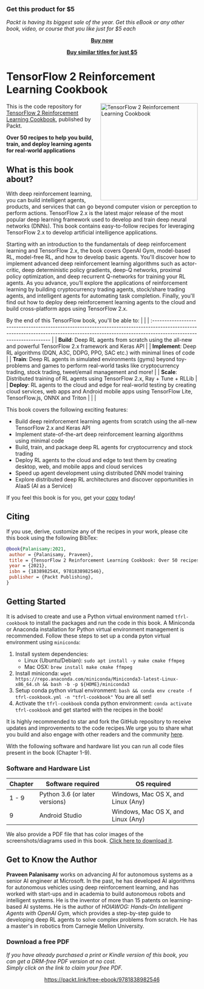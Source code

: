 
### Get this product for $5

<i>Packt is having its biggest sale of the year. Get this eBook or any other book, video, or course that you like just for $5 each</i>


<b><p align='center'>[Buy now](https://packt.link/9781838982546)</p></b>


<b><p align='center'>[Buy similar titles for just $5](https://subscription.packtpub.com/search)</p></b>


# TensorFlow 2 Reinforcement Learning Cookbook

<a href="https://www.packtpub.com/product/tensorflow-2-reinforcement-learning-cookbook/9781838982546?utm_source=github&utm_medium=repository&utm_campaign=9781838982546"><img src="https://static.packt-cdn.com/products/9781838982546/cover/smaller" alt="TensorFlow 2 Reinforcement Learning Cookbook" height="256px" align="right"></a>

This is the code repository for [TensorFlow 2 Reinforcement Learning Cookbook](https://www.packtpub.com/product/tensorflow-2-reinforcement-learning-cookbook/9781838982546?utm_source=github&utm_medium=repository&utm_campaign=9781838982546), published by Packt.

**Over 50 recipes to help you build, train, and deploy learning agents for real-world applications**

## What is this book about?

With deep reinforcement learning, you can build intelligent agents, products, and services that can go beyond computer vision or perception to perform actions. TensorFlow 2.x is the latest major release of the most popular deep learning framework used to develop and train deep neural networks (DNNs). This book contains easy-to-follow recipes for leveraging TensorFlow 2.x to develop artificial intelligence applications.

Starting with an introduction to the fundamentals of deep reinforcement learning and TensorFlow 2.x, the book covers OpenAI Gym, model-based RL, model-free RL, and how to develop basic agents. You'll discover how to implement advanced deep reinforcement learning algorithms such as actor-critic, deep deterministic policy gradients, deep-Q networks, proximal policy optimization, and deep recurrent Q-networks for training your RL agents. As you advance, you’ll explore the applications of reinforcement learning by building cryptocurrency trading agents, stock/share trading agents, and intelligent agents for automating task completion. Finally, you'll find out how to deploy deep reinforcement learning agents to the cloud and build cross-platform apps using TensorFlow 2.x.

By the end of this TensorFlow book, you'll be able to:
| |
| :------------------------------------------------------------------------------------------------------------------------------------------------------------------------------------------------ |
| **Build**: Deep RL agents from scratch using the all-new and powerful TensorFlow 2.x framework and Keras API |
| **Implement**: Deep RL algorithms (DQN, A3C, DDPG, PPO, SAC etc.) with minimal lines of code |
| **Train**: Deep RL agents in simulated environments (gyms) beyond toy-problems and games to perform real-world tasks like cryptocurrency trading, stock trading, tweet/email management and more! |
| **Scale**: Distributed training of RL agents using TensorFlow 2.x, Ray + Tune + RLLib |
| **Deploy**: RL agents to the cloud and edge for real-world testing by creating cloud services, web apps and Android mobile apps using TensorFlow Lite, TensorFlow.js, ONNX and Triton |
| |

This book covers the following exciting features:

- Build deep reinforcement learning agents from scratch using the all-new TensorFlow 2.x and Keras API
- Implement state-of-the-art deep reinforcement learning algorithms using minimal code
- Build, train, and package deep RL agents for cryptocurrency and stock trading
- Deploy RL agents to the cloud and edge to test them by creating desktop, web, and mobile apps and cloud services
- Speed up agent development using distributed DNN model training
- Explore distributed deep RL architectures and discover opportunities in AIaaS (AI as a Service)

If you feel this book is for you, get your [copy](https://www.amazon.com/dp/183898254X) today!

## Citing

If you use, derive, customize any of the recipes in your work, please cite this book using the following BibTex:

```bibtex
@book{Palanisamy:2021,
 author = {Palanisamy, Praveen},
 title = {TensorFlow 2 Reinforcement Learning Cookbook: Over 50 recipes to help you build, train, and deploy learning agents for real-world applications},
 year = {2021},
 isbn = {183898254X, 9781838982546},
 publisher = {Packt Publishing},
}
```

## Getting Started

It is advised to create and use a Python virtual environment named `tfrl-cookbook` to install the packages and run the code in this book. A Miniconda or Anaconda installation for Python virtual environment management is recommended. Follow these steps to set up a conda pyton virtual environment using `miniconda`:

1. Install system dependencies:
   - Linux (Ubuntu/Debian): `sudo apt install -y make cmake ffmpeg`
   - Mac OSX: `brew install make cmake ffmpeg`
2. Install miniconda: `wget https://repo.anaconda.com/miniconda/Miniconda3-latest-Linux-x86_64.sh && bash -b -p ${HOME}/miniconda3`
3. Setup conda python virtual environment: `bash && conda env create -f tfrl-cookbook.yml -n "tfrl-cookbook"`
   You are all set!
4. Activate the `tfrl-cookbook` conda python environment: `conda activate tfrl-cookbook` and get started with the recipes in the book!

It is highly recommended to star and fork the GitHub repository to receive updates and improvements to the code recipes.We urge you to share what you build and also engage with other readers and the community [here](https://github.com/PacktPublishing/Tensorflow-2-Reinforcement-Learning-Cookbook/discussions).

With the following software and hardware list you can run all code files present in the book (Chapter 1-9).

### Software and Hardware List

| Chapter | Software required              | OS required                        |
| ------- | ------------------------------ | ---------------------------------- |
| 1 - 9   | Python 3.6 (or later versions) | Windows, Mac OS X, and Linux (Any) |
| 9       | Android Studio                 | Windows, Mac OS X, and Linux (Any) |

We also provide a PDF file that has color images of the screenshots/diagrams used in this book. [Click here to download it](https://static.packt-cdn.com/downloads/9781838982546_ColorImages.pdf).

## Get to Know the Author

**Praveen Palanisamy** works on advancing AI for autonomous systems as a senior AI engineer at Microsoft. In the past, he has developed AI algorithms for autonomous vehicles using deep reinforcement learning, and has worked with start-ups and in academia to build autonomous robots and intelligent systems. He is the inventor of more than 15 patents on learning-based AI systems. He is the author of _HOIAWOG: Hands-On Intelligent Agents with OpenAI Gym_, which provides a step-by-step guide to developing deep RL agents to solve complex problems from scratch. He has a master's in robotics from Carnegie Mellon University.
### Download a free PDF

 <i>If you have already purchased a print or Kindle version of this book, you can get a DRM-free PDF version at no cost.<br>Simply click on the link to claim your free PDF.</i>
<p align="center"> <a href="https://packt.link/free-ebook/9781838982546">https://packt.link/free-ebook/9781838982546 </a> </p>